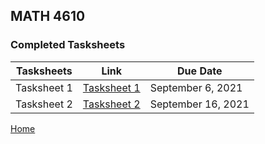 ## MATH 4610

### Completed Tasksheets

| Tasksheets | Link | Due Date |
| --- | --- | --- |
| Tasksheet 1 | [Tasksheet 1](https://github.com/palmeredholm/math4610/blob/main/Tasksheets/toc/Tasksheet%201.pdf) | September 6, 2021 |
| Tasksheet 2 | [Tasksheet 2](https://github.com/palmeredholm/math4610/blob/main/Tasksheets/toc/Tasksheet_2.pdf) | September 16, 2021 |

[Home](../../README.md)

<!-- You can use the [editor on GitHub](https://github.com/palmeredholm/math4610/edit/main/README.md) to maintain and preview the content for your website in Markdown files.

Whenever you commit to this repository, GitHub Pages will run [Jekyll](https://jekyllrb.com/) to rebuild the pages in your site, from the content in your Markdown files.

### Markdown

Markdown is a lightweight and easy-to-use syntax for styling your writing. It includes conventions for

```markdown
Syntax highlighted code block

# Header 1
## Header 2
### Header 3

- Bulleted
- List

1. Numbered
2. List

**Bold** and _Italic_ and `Code` text

[Link](url) and ![Image](src)
```

For more details see [GitHub Flavored Markdown](https://guides.github.com/features/mastering-markdown/).

### Jekyll Themes

Your Pages site will use the layout and styles from the Jekyll theme you have selected in your [repository settings](https://github.com/palmeredholm/math4610/settings/pages). The name of this theme is saved in the Jekyll `_config.yml` configuration file.

### Support or Contact

Having trouble with Pages? Check out our [documentation](https://docs.github.com/categories/github-pages-basics/) or [contact support](https://support.github.com/contact) and we’ll help you sort it out.
 -->

